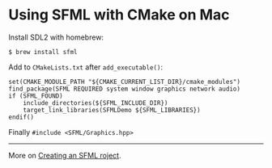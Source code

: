 # Using SFML with CMake on Mac

Install SDL2 with homebrew:

```
$ brew install sfml
```

Add to `CMakeLists.txt` after `add_executable()`:

```
set(CMAKE_MODULE_PATH "${CMAKE_CURRENT_LIST_DIR}/cmake_modules")
find_package(SFML REQUIRED system window graphics network audio)
if (SFML_FOUND)
    include_directories(${SFML_INCLUDE_DIR})
    target_link_libraries(SFMLDemo ${SFML_LIBRARIES})
endif()
```
Finally `#include <SFML/Graphics.hpp>`

---
More on [Creating an SFML roject](http://www.gamefromscratch.com/post/2015/06/02/Creating-an-SFML-project-on-Mac-OS-using-CLion-and-CMake.aspx).